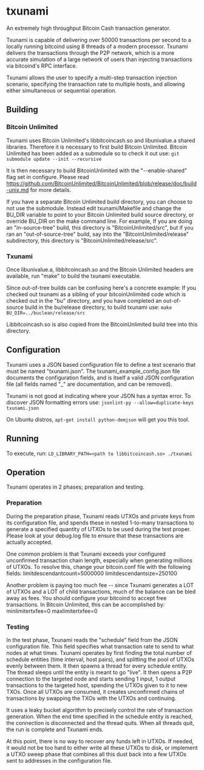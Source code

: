 # txunami
An extremely high throughput Bitcoin Cash transaction generator.

Txunami is capable of delivering over 50000 transactions per second to a locally running bitcoind using 8 threads of a modern processor.  Txunami delivers the transactions through the P2P network, which is a more accurate simulation of a large network of users than injecting transactions via bitcoind's RPC interface.

Txunami allows the user to specify a multi-step transaction injection scenario, specifying the transaction rate to multiple hosts, and allowing either simultaneous or sequential operation.


## Building


### Bitcoin Unlimited

Txunami uses Bitcoin Unlimited's libbitcoincash.so and libunivalue.a shared libraries.  Therefore it is necessary to first build Bitcoin Unlimited.  Bitcoin Unlimited has been added as a submodule so to check it out use:
```git submodule update --init --recursive```

It is then necessary to build BitcoinUnlimited with the "--enable-shared" flag set in configure.  Please read https://github.com/BitcoinUnlimited/BitcoinUnlimited/blob/release/doc/build-unix.md for more details.


If you have a separate Bitcoin Unlimited build directory, you can choose to not use the submodule.  Instead edit txunami/Makefile and change the BU_DIR variable to point to your Bitcoin Unlimited build source directory, or override BU_DIR on the make command line.  For example, If you are doing an "in-source-tree" build, this directory is "BitcoinUnlimited/src", but if you ran an "out-of-source-tree" build, say into the "BitcoinUnlimited/release" subdirectory, this directory is "BitcoinUnlimited/release/src".  

### Txunami

Once libunivalue.a, libbitcoincash.so and the Bitcoin Unlimited headers are available, run "make" to build the txunami executable.

Since out-of-tree builds can be confusing here's a concrete example:  If you checked out txunami as a sibling of your bitcoinUnlimited code which is checked out in the "bu" directory, and you have completed an out-of-source build in the bu/release directory, to build txunami use:
```make BU_DIR=../buclean/release/src```

Libbitcoincash.so is also copied from the BitcoinUnlimited build tree into this directory.


## Configuration

Txunami uses a JSON based configuration file to define a test scenario that must be named "txunami.json".  The txunami_example_config.json file documents the configuration fields, and is itself a valid JSON configuration file (all fields named "_" are documentation, and can be removed).

Txunami is not good at indicating where your JSON has a syntax error.  To discover JSON formatting errors use:
```jsonlint-py --allow=duplicate-keys txunami.json```


On Ubuntu distros, ```apt-get install python-demjson``` will get you this tool.


## Running

To execute, run:
```LD_LIBRARY_PATH=<path to libbitcoincash.so> ./txunami```



## Operation


Txunami operates in 2 phases; preparation and testing.

### Preparation
During the preparation phase, Txunami reads UTXOs and private keys from its configuration file, and spends these in nested 1-to-many transactions to generate a specified quantity of UTXOs to be used during the test proper.  Please look at your debug.log file to ensure that these transactions are actually accepted.

One common problem is that Txunami exceeds your configured unconfirmed transaction chain length, especially when generating millions of UTXOs.  To resolve this, change your bitcoin.conf file with the following fields:
limitdescendantcount=5000000
limitdescendantsize=250100

Another problem is paying too much fee -- since Txunami generates a LOT of UTXOs and a LOT of child transactions, much of the balance can be bled away as fees.  You should configure your bitcoind to accept free transactions.  In Bitcoin Unlimited, this can be accomplished by:
minlimitertxfee=0
maxlimitertxfee=0

### Testing

In the test phase, Txunami reads the "schedule" field from the JSON configuration file.  This field specifies what transaction rate to send to what nodes at what times.  Txunami operates by first finding the total number of schedule entities (time interval, host pairs), and splitting the pool of UTXOs evenly between them.
It then spawns a thread for every schedule entity.  The thread sleeps until the entity is meant to go "live".  It then opens a P2P connection to the targeted node and starts sending 1 input, 1 output transactions to the targeted host, spending the UTXOs given to it to new TXOs.  Once all UTXOs are consumed, it creates unconfirmed chains of transactions by swapping the TXOs with the UTXOs and continuing.

It uses a leaky bucket algorithm to precisely control the rate of transaction generation.  When the end time specified in the schedule entity is reached, the connection is disconnected and the thread quits.  When all threads quit, the run is complete and Txunami ends.

At this point, there is no way to recover any funds left in UTXOs.  If needed, it would not be too hard to either write all these UTXOs to disk, or implement a UTXO sweep phase that combines all this dust back into a few UTXOs sent to addresses in the configuration file.

